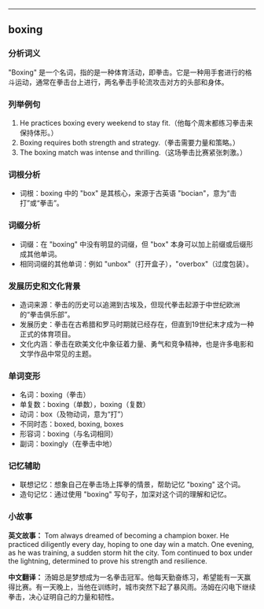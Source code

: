 
---------------
## boxing
### 分析词义
"Boxing" 是一个名词，指的是一种体育活动，即拳击。它是一种用手套进行的格斗运动，通常在拳击台上进行，两名拳击手轮流攻击对方的头部和身体。

### 列举例句
1. He practices boxing every weekend to stay fit.（他每个周末都练习拳击来保持体形。）
2. Boxing requires both strength and strategy.（拳击需要力量和策略。）
3. The boxing match was intense and thrilling.（这场拳击比赛紧张刺激。）

### 词根分析
- 词根：boxing 中的 "box" 是其核心，来源于古英语 "bocian"，意为“击打”或“拳击”。

### 词缀分析
- 词缀：在 "boxing" 中没有明显的词缀，但 "box" 本身可以加上前缀或后缀形成其他单词。
- 相同词缀的其他单词：例如 "unbox"（打开盒子），"overbox"（过度包装）。

### 发展历史和文化背景
- 造词来源：拳击的历史可以追溯到古埃及，但现代拳击起源于中世纪欧洲的“拳击俱乐部”。
- 发展历史：拳击在古希腊和罗马时期就已经存在，但直到19世纪末才成为一种正式的体育项目。
- 文化内涵：拳击在欧美文化中象征着力量、勇气和竞争精神，也是许多电影和文学作品中常见的主题。

### 单词变形
- 名词：boxing（拳击）
- 单复数：boxing（单数），boxing（复数）
- 动词：box（及物动词，意为“打”）
- 不同时态：boxed, boxing, boxes
- 形容词：boxing（与名词相同）
- 副词：boxingly（在拳击中地）

### 记忆辅助
- 联想记忆：想象自己在拳击场上挥拳的情景，帮助记忆 "boxing" 这个词。
- 造句记忆：通过使用 "boxing" 写句子，加深对这个词的理解和记忆。

### 小故事
**英文故事：**
Tom always dreamed of becoming a champion boxer. He practiced diligently every day, hoping to one day win a match. One evening, as he was training, a sudden storm hit the city. Tom continued to box under the lightning, determined to prove his strength and resilience.

**中文翻译：**
汤姆总是梦想成为一名拳击冠军。他每天勤奋练习，希望能有一天赢得比赛。有一天晚上，当他在训练时，城市突然下起了暴风雨。汤姆在闪电下继续拳击，决心证明自己的力量和韧性。

